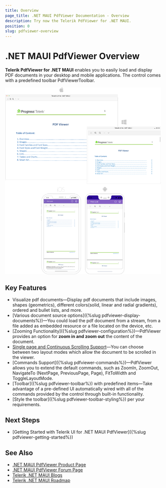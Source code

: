 ```yaml
---
title: Overview
page_title: .NET MAUI PdfViewer Documentation - Overview
description: Try now the Telerik PdfViewer for .NET MAUI.
position: 0
slug: pdfviewer-overview
---
```


# .NET MAUI PdfViewer Overview

**Telerik PdfViewer for .NET MAUI** enables you to easily load and display PDF documents in your desktop and mobile applications. The control comes with a predefined toolbar PdfViewerToolbar.

![PdfViewer Overview](images/pdfViewer-overview.png "PdfViewer Overview")

## Key Features

* Visualize pdf documents&mdash;Display pdf documents that include images, shapes (geometrics), different colors(solid, linear and radial gradients), ordered and bullet lists, and more. 
* [Various document source options]({%slug pdfviewer-display-documents%})&mdash;You could load the pdf document from a stream, from a file added as embedded resource or a file located on the device, etc.
* [Zooming Functionality]({%slug pdfviewer-configuration%})&mdash;PdfViewer provides an option for **zoom in and zoom out** the content of the document. 
* [Single page and Continuous Scrolling Support]()&mdash;You can choose between two layout modes which allow the document to be scrolled in the viewer.
* [Commands Support]({%slug pdfviewer-commands%})&mdash;PdfViewer allows you to extend the default commands, such as ZoomIn, ZoomOut, NavigateTo (NextPage, PreviousPage, Page), FitToWidth and ToggleLayoutMode. 
* [Toolbar]({%slug pdfviewer-toolbar%}) with predefined items&mdash;Take advantage of a pre-defined UI automatically wired with all of the commands provided by the control through built-in functionality.
* [Style the toolbar]({%slug pdfviewer-toolbar-styling%}) per your requirements.

## Next Steps

- [Getting Started with Telerik UI for .NET MAUI PdfViewer]({%slug pdfviewer-getting-started%})

## See Also

- [.NET MAUI PdfViewer Product Page](https://www.telerik.com/maui-ui/pdfviewer)
- [.NET MAUI PdfViewer Forum Page](https://www.telerik.com/forums/maui?tagId=1937)
- [Telerik .NET MAUI Blogs](https://www.telerik.com/blogs/mobile-net-maui)
- [Telerik .NET MAUI Roadmap](https://www.telerik.com/support/whats-new/maui-ui/roadmap)
